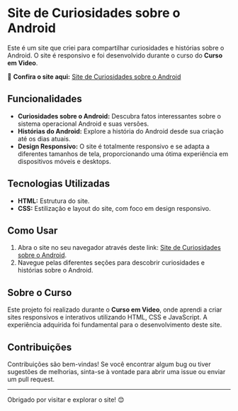 # Site de Curiosidades sobre o Android

Este é um site que criei para compartilhar curiosidades e histórias sobre o Android. O site é responsivo e foi desenvolvido durante o curso do **Curso em Video**.

🔗 **Confira o site aqui:** [Site de Curiosidades sobre o Android](https://marllonvinicius0.github.io/Responsive-site-CursoEmVideo/)

## Funcionalidades

- **Curiosidades sobre o Android:** Descubra fatos interessantes sobre o sistema operacional Android e suas versões.
- **Histórias do Android:** Explore a história do Android desde sua criação até os dias atuais.
- **Design Responsivo:** O site é totalmente responsivo e se adapta a diferentes tamanhos de tela, proporcionando uma ótima experiência em dispositivos móveis e desktops.

## Tecnologias Utilizadas

- **HTML:** Estrutura do site.
- **CSS:** Estilização e layout do site, com foco em design responsivo.

## Como Usar

1. Abra o site no seu navegador através deste link: [Site de Curiosidades sobre o Android](https://marllonvinicius0.github.io/Responsive-site-CursoEmVideo/).
2. Navegue pelas diferentes seções para descobrir curiosidades e histórias sobre o Android.

## Sobre o Curso

Este projeto foi realizado durante o **Curso em Video**, onde aprendi a criar sites responsivos e interativos utilizando HTML, CSS e JavaScript. A experiência adquirida foi fundamental para o desenvolvimento deste site.

## Contribuições

Contribuições são bem-vindas! Se você encontrar algum bug ou tiver sugestões de melhorias, sinta-se à vontade para abrir uma issue ou enviar um pull request.

---

Obrigado por visitar e explorar o site! 😊
